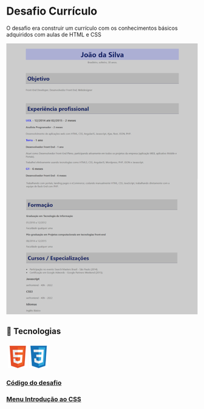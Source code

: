 # Desafio Currículo

O desafio era construir um currículo com os conhecimentos básicos adquiridos com aulas de HTML e CSS 

<img src="img/curriculum.png">

<h2> 🚀 Tecnologias

<div><br>
    <img>
    <img alt="Misael-HTML" height="60" width="50" src="https://raw.githubusercontent.com/devicons/devicon/master/icons/html5/html5-original.svg">
    <img alt="Misael-CSS" height="60" width="50" src="https://raw.githubusercontent.com/devicons/devicon/master/icons/css3/css3-original.svg">
</div></h2>

### [Código do desafio](desafio-curriculo.html)

### [Menu Introdução ao CSS](menu_introducao-CSS.md)